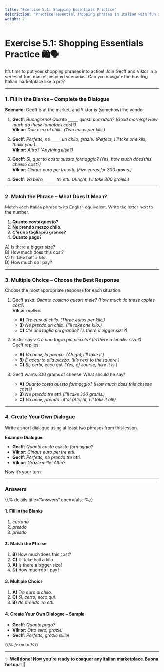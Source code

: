 ```yaml
---
title: "Exercise 5.1: Shopping Essentials Practice"
description: "Practice essential shopping phrases in Italian with fun scenarios and dialogues."
weight: 2
---
```


# Exercise 5.1: Shopping Essentials Practice 🛍️🗣️  

It’s time to put your shopping phrases into action! Join Geoff and Viktor in a series of fun, market-inspired scenarios. Can you navigate the bustling Italian marketplace like a pro?

---

### 1. Fill in the Blanks – Complete the Dialogue  

**Scenario**: Geoff is at the market, and Viktor is (somehow) the vendor.  

1. **Geoff**: *Buongiorno! Quanto _____ questi pomodori?* *(Good morning! How much do these tomatoes cost?)*  
   **Viktor**: *Due euro al chilo.* *(Two euros per kilo.)*  

2. **Geoff**: *Perfetto, ne _____ un chilo, grazie.* *(Perfect, I’ll take one kilo, thank you.)*  
   **Viktor**: *Altro?* *(Anything else?)*  

3. **Geoff**: *Sì, quanto costa questo formaggio?* *(Yes, how much does this cheese cost?)*  
   **Viktor**: *Cinque euro per tre etti.* *(Five euros for 300 grams.)*  

4. **Geoff**: *Va bene, _____ tre etti.* *(Alright, I’ll take 300 grams.)*  

---

### 2. Match the Phrase – What Does It Mean?  

Match each Italian phrase to its English equivalent. Write the letter next to the number.  

1. **Quanto costa questo?**  
2. **Ne prendo mezzo chilo.**  
3. **C’è una taglia più grande?**  
4. **Quanto pago?**  

A) Is there a bigger size?  
B) How much does this cost?  
C) I’ll take half a kilo.  
D) How much do I pay?  

---

### 3. Multiple Choice – Choose the Best Response  

Choose the most appropriate response for each situation.  

1. Geoff asks: *Quanto costano queste mele?* *(How much do these apples cost?)*  
   **Viktor** replies:  
   - **A)** *Tre euro al chilo.* *(Three euros per kilo.)*  
   - **B)** *Ne prendo un chilo.* *(I’ll take one kilo.)*  
   - **C)** *C’è una taglia più grande?* *(Is there a bigger size?)*  

2. Viktor says: *C’è una taglia più piccola?* *(Is there a smaller size?)*  
   Geoff replies:  
   - **A)** *Va bene, lo prendo.* *(Alright, I’ll take it.)*  
   - **B)** *È accanto alla piazza.* *(It’s next to the square.)*  
   - **C)** *Sì, certo, ecco qui.* *(Yes, of course, here it is.)*  

3. Geoff wants 300 grams of cheese. What should he say?  
   - **A)** *Quanto costa questo formaggio?* *(How much does this cheese cost?)*  
   - **B)** *Ne prendo tre etti.* *(I’ll take 300 grams.)*  
   - **C)** *Va bene, prendo tutto!* *(Alright, I’ll take it all!)*  

---

### 4. Create Your Own Dialogue  

Write a short dialogue using at least two phrases from this lesson.  

**Example Dialogue**:  
- **Geoff**: *Quanto costa questo formaggio?*  
- **Viktor**: *Cinque euro per tre etti.*  
- **Geoff**: *Perfetto, ne prendo tre etti.*  
- **Viktor**: *Grazie mille! Altro?*  

Now it’s your turn!  

---

### Answers  

{{% details title="Answers" open=false %}}  

#### 1. Fill in the Blanks  
1. *costano*  
2. *prendo*  
3. *prendo*  

#### 2. Match the Phrase  
1. **B)** How much does this cost?  
2. **C)** I’ll take half a kilo.  
3. **A)** Is there a bigger size?  
4. **D)** How much do I pay?  

#### 3. Multiple Choice  
1. **A)** *Tre euro al chilo.*  
2. **C)** *Sì, certo, ecco qui.*  
3. **B)** *Ne prendo tre etti.*  

#### 4. Create Your Own Dialogue – Sample  
- **Geoff**: *Quanto pago?*  
- **Viktor**: *Otto euro, grazie!*  
- **Geoff**: *Perfetto, grazie mille!*  

{{% /details %}}  

---

✨ **Well done! Now you’re ready to conquer any Italian marketplace. Buona fortuna!** 🌟  

